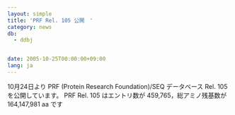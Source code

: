 ```yaml
---
layout: simple
title: 'PRF Rel. 105 公開　'
category: news
db:
  - ddbj


date: 2005-10-25T00:00:00+09:00
lang: ja
---
```


10月24日より PRF (Protein Research Foundation)/SEQ データベース Rel. 105 を公開しています。 PRF Rel. 105 はエントリ数が 459,765，総アミノ残基数が 164,147,981 aa です
